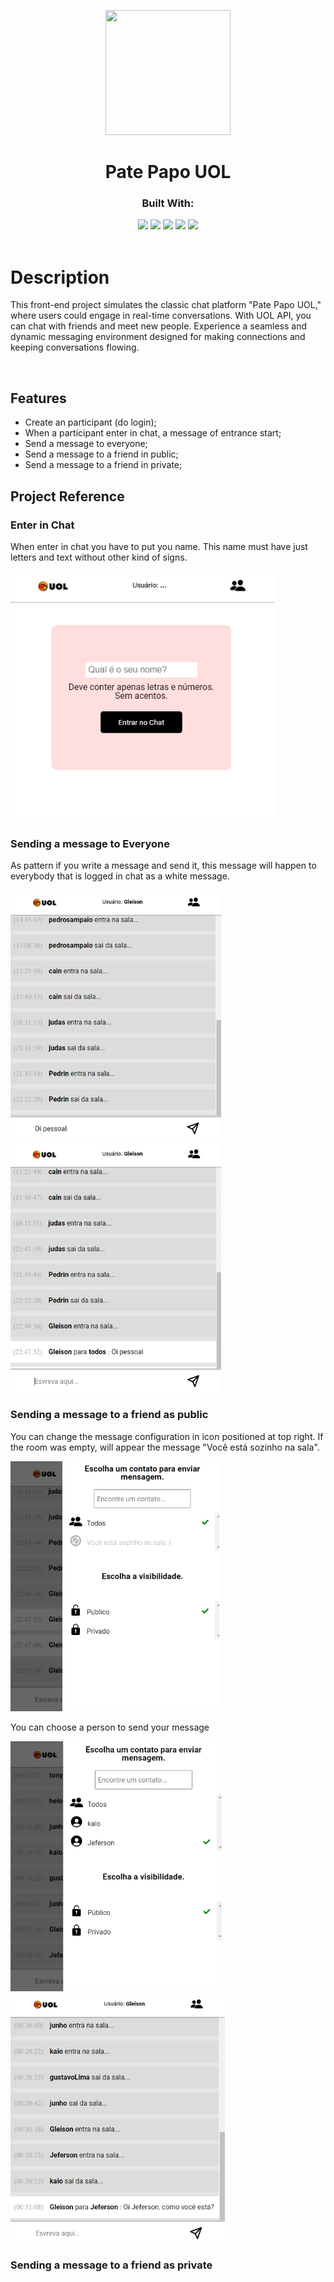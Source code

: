 <p align="center">
  <img  src="https://seeklogo.com/images/U/uol-logo-68F369E089-seeklogo.com.png"
    width="200px" height="200px" >
</p>
<h1 align="center">
  Pate Papo UOL
</h1>
<div align="center">

  <h3>Built With:</h3>
  <img src="https://img.shields.io/badge/React-20232A?style=for-the-badge&logo=react&logoColor=61DAFB" height="30px"/>
  <img src="https://img.shields.io/badge/React_Router-CA4245?style=for-the-badge&logo=react-router&logoColor=white" height="30px"/>
  <img src="https://img.shields.io/badge/styled--components-DB7093?style=for-the-badge&logo=styled-components&logoColor=white" height="30px"/>
  <img src="https://img.shields.io/badge/TypeScript-007ACC?style=for-the-badge&logo=typescript&logoColor=white" height="30px"/>
  <img src="https://img.shields.io/badge/Node.js-43853D?style=for-the-badge&logo=node.js&logoColor=white" height="30px"/>  

  <!-- Badges source: https://dev.to/envoy_/150-badges-for-github-pnk -->
</div>

<br/>

# Description

This front-end project simulates the classic chat platform "Pate Papo UOL," where users could engage in real-time conversations. With UOL API, you can chat with friends and meet new people. Experience a seamless and dynamic messaging environment designed for making connections and keeping conversations flowing.

</br>

## Features

-   Create an participant (do login);
-   When a participant enter in chat, a message of entrance start;
-   Send a message to everyone;
-   Send a message to a friend in public;
-   Send a message to a friend in private;

## Project Reference

### Enter in Chat
<p>When enter in chat you have to put you name. This name must have just letters and text without other kind of signs.</p>

<img src="./src/assets/images/login.png" height="400px" />

### Sending a message to Everyone
<p>As pattern if you write a message and send it, this message will happen to everybody that is logged in chat as a white message.</p>

<img src="./src/assets/images/escrevendo.png" height="400px" />
<img src="./src/assets/images/enviado.png" height="400px" />

### Sending a message to a friend as public
<p>You can change the message configuration in icon positioned at top right. If the room was empty, will appear the message "Você está sozinho na sala".</p>

<img src="./src/assets/images/options.png" height="400px" />
<br />
<p> You can choose a person to send your message </p>
<img src="./src/assets/images/choose a person.png" height="400px" />
<img src="./src/assets/images/sendAMessage.png" height="400px" />

### Sending a message to a friend as private